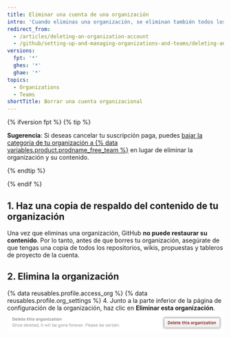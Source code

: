 ```yaml
---
title: Eliminar una cuenta de una organización
intro: 'Cuando eliminas una organización, se eliminan también todos los repositorios, bifurcaciones de repositorios privados, wikis, propuestas, solicitudes de extracción y páginas del proyecto y de la organización. {% ifversion fpt %}Tu facturación finalizará y el nombre de la organización pasará a estar disponible para su uso por parte de una nueva cuenta de usuario o de organización.{% endif %}'
redirect_from:
  - /articles/deleting-an-organization-account
  - /github/setting-up-and-managing-organizations-and-teams/deleting-an-organization-account
versions:
  fpt: '*'
  ghes: '*'
  ghae: '*'
topics:
  - Organizations
  - Teams
shortTitle: Borrar una cuenta organizacional
---
```


{% ifversion fpt %}
{% tip %}

**Sugerencia**: Si deseas cancelar tu suscripción paga, puedes [bajar la categoría de tu organización a {% data variables.product.prodname_free_team %}](/articles/downgrading-your-github-subscription) en lugar de eliminar la organización y su contenido.

{% endtip %}

{% endif %}

## 1. Haz una copia de respaldo del contenido de tu organización

Una vez que eliminas una organización, GitHub **no puede restaurar su contenido**. Por lo tanto, antes de que borres tu organización, asegúrate de que tengas una copia de todos los repositorios, wikis, propuestas y tableros de proyecto de la cuenta.

## 2. Elimina la organización

{% data reusables.profile.access_org %}
{% data reusables.profile.org_settings %}
4. Junto a la parte inferior de la página de configuración de la organización, haz clic en **Eliminar esta organización**. ![Botón Eliminar esta organización](/assets/images/help/settings/settings-organization-delete.png)
